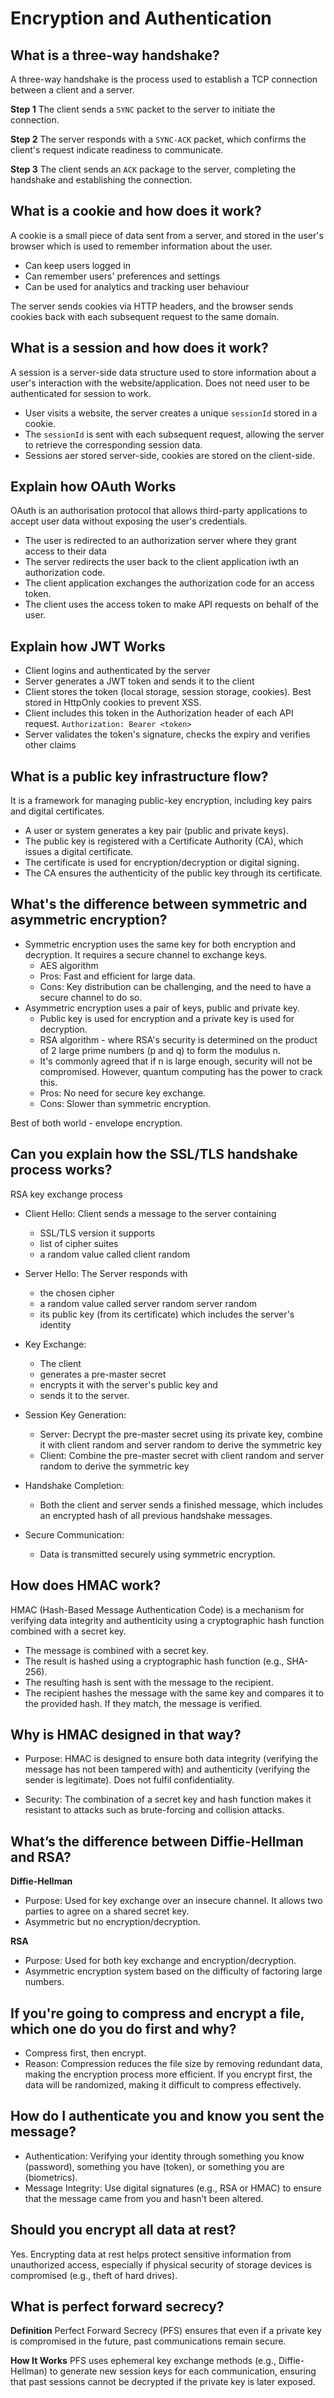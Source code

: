 # Encryption and Authentication

## What is a three-way handshake?

A three-way handshake is the process used to establish a TCP connection between a client and a server.

**Step 1**
The client sends a `SYNC` packet to the server to initiate the connection.

**Step 2**
The server responds with a `SYNC-ACK` packet, which confirms the client's request indicate readiness to communicate.

**Step 3**
The client sends an `ACK` package to the server, completing the handshake and establishing the connection.

## What is a cookie and how does it work?

A cookie is a small piece of data sent from a server, and stored in the user's browser which is used to remember information about the user.

- Can keep users logged in
- Can remember users' preferences and settings
- Can be used for analytics and tracking user behaviour

The server sends cookies via HTTP headers, and the browser sends cookies back with each subsequent request to the same domain.

## What is a session and how does it work?

A session is a server-side data structure used to store information about a user's interaction with the website/application. Does not need user to be authenticated for session to work.

- User visits a website, the server creates a unique `sessionId` stored in a cookie.
- The `sessionId` is sent with each subsequent request, allowing the server to retrieve the corresponding session data.
- Sessions aer stored server-side, cookies are stored on the client-side.

## Explain how OAuth Works

OAuth is an authorisation protocol that allows third-party applications to accept user data without exposing the user's credentials.

- The user is redirected to an authorization server where they grant access to their data
- The server redirects the user back to the client application iwth an authorization code.
- The client application exchanges the authorization code for an access token.
- The client uses the access token to make API requests on behalf of the user.

## Explain how JWT Works

- Client logins and authenticated by the server
- Server generates a JWT token and sends it to the client
- Client stores the token (local storage, session storage, cookies). Best stored in HttpOnly cookies to prevent XSS.
- Client includes this token in the Authorization header of each API request. `Authorization: Bearer <token>`
- Server validates the token's signature, checks the expiry and verifies other claims

## What is a public key infrastructure flow?

It is a framework for managing public-key encryption, including key pairs and digital certificates.

- A user or system generates a key pair (public and private keys).
- The public key is registered with a Certificate Authority (CA), which issues a digital certificate.
- The certificate is used for encryption/decryption or digital signing.
- The CA ensures the authenticity of the public key through its certificate.

## What's the difference between symmetric and asymmetric encryption?

- Symmetric encryption uses the same key for both encryption and decryption. It requires a secure channel to exchange keys.
  - AES algorithm
  - Pros: Fast and efficient for large data.
  - Cons: Key distribution can be challenging, and the need to have a secure channel to do so.
- Asymmetric encryption uses a pair of keys, public and private key.
  - Public key is used for encryption and a private key is used for decryption.
  - RSA algorithm - where RSA's security is determined on the product of 2 large prime numbers (p and q) to form the modulus n.
  - It's commonly agreed that if n is large enough, security will not be compromised. However, quantum computing has the power to crack this.
  - Pros: No need for secure key exchange.
  - Cons: Slower than symmetric encryption.

Best of both world - envelope encryption.

## Can you explain how the SSL/TLS handshake process works?

RSA key exchange process

- Client Hello: Client sends a message to the server containing
  - SSL/TLS version it supports
  - list of cipher suites
  - a random value called client random
- Server Hello: The Server responds with
  - the chosen cipher
  - a random value called server random server random
  - its public key (from its certificate) which includes the server's identity
- Key Exchange:
  - The client
  - generates a pre-master secret
  - encrypts it with the server's public key and
  - sends it to the server.
- Session Key Generation:
  - Server: Decrypt the pre-master secret using its private key, combine it with client random and server random to derive the symmetric key
  - Client: Combine the pre-master secret with client random and server random to derive the symmetric key
- Handshake Completion:
  - Both the client and server sends a finished message, which includes an encrypted hash of all previous handshake messages.
- Secure Communication:

  - Data is transmitted securely using symmetric encryption.

## How does HMAC work?

HMAC (Hash-Based Message Authentication Code) is a mechanism for verifying data integrity and authenticity using a cryptographic hash function combined with a secret key.

- The message is combined with a secret key.
- The result is hashed using a cryptographic hash function (e.g., SHA-256).
- The resulting hash is sent with the message to the recipient.
- The recipient hashes the message with the same key and compares it to the provided hash. If they match, the message is verified.

## Why is HMAC designed in that way?

- Purpose: HMAC is designed to ensure both data integrity (verifying the message has not been tampered with) and authenticity (verifying the sender is legitimate). Does not fulfil confidentiality.

- Security: The combination of a secret key and hash function makes it resistant to attacks such as brute-forcing and collision attacks.

## What’s the difference between Diffie-Hellman and RSA?

**Diffie-Hellman**

- Purpose: Used for key exchange over an insecure channel. It allows two parties to agree on a shared secret key.
- Asymmetric but no encryption/decryption.

**RSA**

- Purpose: Used for both key exchange and encryption/decryption.
- Asymmetric encryption system based on the difficulty of factoring large numbers.

## If you're going to compress and encrypt a file, which one do you do first and why?

- Compress first, then encrypt.
- Reason: Compression reduces the file size by removing redundant data, making the encryption process more efficient. If you encrypt first, the data will be randomized, making it difficult to compress effectively.

## How do I authenticate you and know you sent the message?

- Authentication: Verifying your identity through something you know (password), something you have (token), or something you are (biometrics).
- Message Integrity: Use digital signatures (e.g., RSA or HMAC) to ensure that the message came from you and hasn’t been altered.

## Should you encrypt all data at rest?

Yes. Encrypting data at rest helps protect sensitive information from unauthorized access, especially if physical security of storage devices is compromised (e.g., theft of hard drives).

## What is perfect forward secrecy?

**Definition**
Perfect Forward Secrecy (PFS) ensures that even if a private key is compromised in the future, past communications remain secure.

**How It Works**
PFS uses ephemeral key exchange methods (e.g., Diffie-Hellman) to generate new session keys for each communication, ensuring that past sessions cannot be decrypted if the private key is later exposed.
